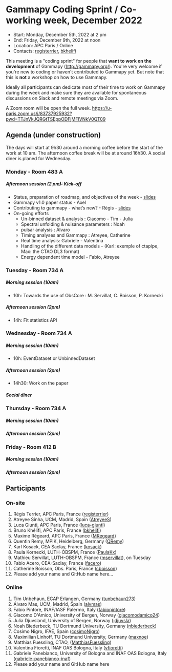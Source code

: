 # Gammapy Coding Sprint / Co-working week, December 2022

* Start: Monday, December 5th, 2022 at 2 pm
* End: Friday, December 9th, 2022 at noon
* Location: APC Paris / Online
* Contacts: [registerrier](https://github.com/registerrier), [bkhelifi](https://github.com/bkhelifi)

This meeting is a "coding sprint" for people that **want to work on the development** of Gammapy
(http://gammapy.org/). You're very welcome if you're new to coding or haven't contributed to
Gammapy yet. But note that this is **not** a workshop on how to use Gammapy.

Ideally all participants can dedicate most of their time to work on Gammapy during the week and make sure they are available for spontaneous discussions on Slack and remote meetings via Zoom.

A Zoom room will be open the full week. 
https://u-paris.zoom.us/j/83737925932?pwd=TTJnVkJQRGtTSEppODFjMFlVNkV0QT09

## Agenda (under construction)

The days will start at 9h30 around a morning coffee before the start of the work at 10 am. The afternoon coffee break will be at around 16h30.
A social diner is planed for Wednesday.

### Monday - Room 483 A
##### Afternoon session (2 pm): Kick-off
* Status, preparation of roadmap, and objectives of the week - [slides](slides/coding_sprint_intro.pdf)
* Gammapy v1.0 paper status - Axel 
* Contributing to gammapy - what’s new? - Régis - [slides](slides/contribution_what_new.pdf)
* On-going efforts
  * Un-binned dataset & analysis : Giacomo - Tim - Julia
  * Spectral unfolding & nuisance parameters : Noah
  * pulsar analysis : Álvaro
  * Timing analyses and Gammapy : Atreyee, Catherine
  * Real time analysis: Gabriele - Valentina
  * Handling of the different data models - (Karl: exemple of ctapipe, Max: the CTAO DL3 format)
  * Energy dependent time model - Fabio, Atreyee
  
### Tuesday - Room 734 A
##### Morning session (10am)
* 10h: Towards the use of ObsCore : M. Servillat, C. Boisson, P. Kornecki

##### Afternoon session (2pm)
* 14h: Fit statistics API

### Wednesday - Room 734 A
##### Morning session (10am)
* 10h: EventDataset or UnbinnedDataset
##### Afternoon session (2pm)
* 14h30: Work on the paper

##### Social diner

### Thursday - Room 734 A
##### Morning session (10am)
##### Afternoon session (2pm)

### Friday - Room 412 B
##### Morning session (10am)
##### Afternoon session (2pm)

## Participants 

### On-site

1. Régis Terrier, APC Paris, France ([registerrier](https://github.com/registerrier))
2. Atreyee Sinha, UCM, Madrid, Spain ([AtreyeeS](https://github.com/AtreyeeS))
3. Luca Giunti, APC Paris, France ([luca-giunti](https://github.com/luca-giunti))
4. Bruno Khélifi, APC Paris, France ([bkhelifi](https://github.com/bkhelifi))
5. Maxime Régeard, APC Paris, France ([MRegeard](https://github.com/MRegeard))
6. Quentin Remy, MPIK, Heidelberg, Germany ([QRemy](https://github.com/QRemy))
7. Karl Kosack, CEA Saclay, France ([kosack](https://github.com/kosack))
8. Paula Kornecki, LUTH-OBSPM, France ([PaulaKx](https://github.com/paulakx))
9. Mathieu Servillat, LUTH-OBSPM, France ([mservillat](https://github.com/mservillat)), on Tuesday
10. Fabio Acero, CEA-Saclay, France ([facero](https://github.com/mservillat))
11. Catherine Boisson, Obs. Paris, France ([cboisson](https://github.com/cboisson))
12. Please add your name and GitHub name here...

### Online

1. Tim Unbehaun, ECAP Erlangen, Germany ([tunbehaun273](https://github.com/tunbehaun273))
2. Álvaro Mas, UCM, Madrid, Spain ([alvmas](https://github.com/alvmas/))
3. Fabio Pintore, INAF/IASF Palermo, Italy ([fabiopintore](https://github.com/fabiopintore/))
4. Giacomo D'Amico, University of Bergen, Norway ([giacomodamico24](https://github.com/giacomodamico24))
5. Julia Djuvsland, University of Bergen, Norway ([jdjuvsla](https://github.com/jdjuvsla))
6. Noah Biederbeck, TU Dortmund University, Germany ([nbiederbeck](https://github.com/nbiederbeck))
7. Cosimo Nigro, IFAE, Spain ([cosimoNigro](https://github.com/cosimoNigro))
8. Maximilian Linhoff, TU Dortmund University, Germany ([maxnoe](https://github.com/maxnoe/))
9. Matthias Fuessling, CTAO, ([MatthiasFuessling](https://github.com/MatthiasFuessling))
10. Valentina Fioretti, INAF OAS Bologna, Italy ([vfioretti](https://github.com/vfioretti))
11. Gabriele Panebianco, University of Bologna and INAF OAS Bologna, Italy ([gabriele-panebianco-inaf](https://github.com/gabriele-panebianco-inaf))
12. Please add your name and GitHub name here
